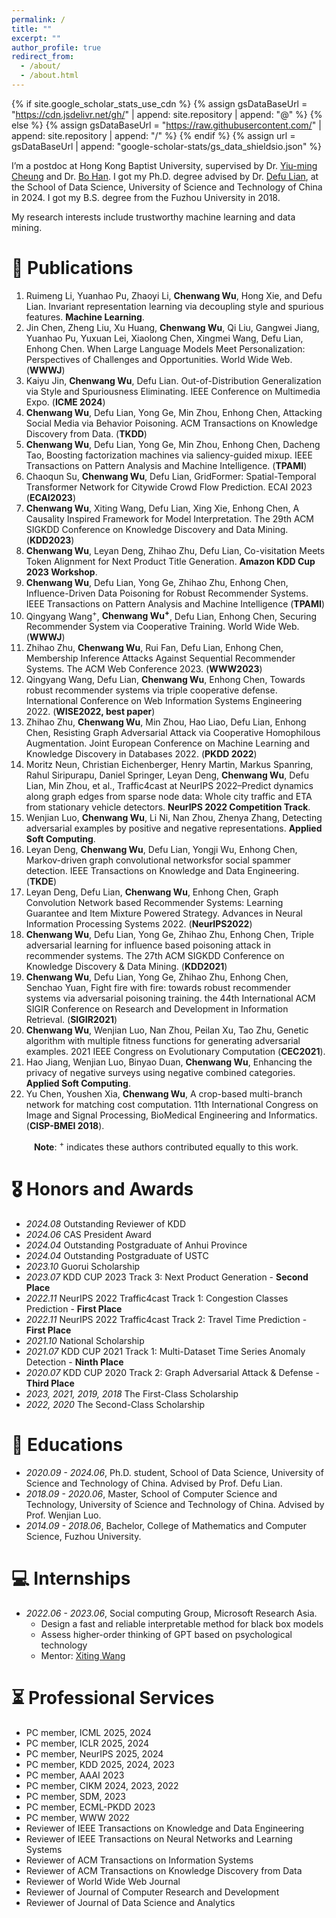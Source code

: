 ```yaml
---
permalink: /
title: ""
excerpt: ""
author_profile: true
redirect_from: 
  - /about/
  - /about.html
---
```


{% if site.google_scholar_stats_use_cdn %}
{% assign gsDataBaseUrl = "https://cdn.jsdelivr.net/gh/" | append: site.repository | append: "@" %}
{% else %}
{% assign gsDataBaseUrl = "https://raw.githubusercontent.com/" | append: site.repository | append: "/" %}
{% endif %}
{% assign url = gsDataBaseUrl | append: "google-scholar-stats/gs_data_shieldsio.json" %}

<span class='anchor' id='about-me'></span>

I’m a postdoc at Hong Kong Baptist University, supervised by Dr. [Yiu-ming Cheung](https://www.comp.hkbu.edu.hk/~ymc/) and Dr. [Bo Han](https://bhanml.github.io/index.html). I got my Ph.D. degree advised by Dr. [Defu Lian](https://faculty.ustc.edu.cn/liandefu), at the School of Data Science, University of Science and Technology of China in 2024. I got my B.S. degree from the Fuzhou University in 2018. 

My research interests include trustworthy machine learning and data mining.

<!-- # 🔥 News
- *2022.02*: &nbsp;🎉🎉 Lorem ipsum dolor sit amet, consectetur adipiscing elit. Vivamus ornare aliquet ipsum, ac tempus justo dapibus sit amet. 
- *2022.02*: &nbsp;🎉🎉 Lorem ipsum dolor sit amet, consectetur adipiscing elit. Vivamus ornare aliquet ipsum, ac tempus justo dapibus sit amet.  -->

# 📝 Publications 
1. Ruimeng Li, Yuanhao Pu, Zhaoyi Li, **Chenwang Wu**, Hong Xie, and Defu Lian. Invariant representation learning via decoupling style and spurious features. **Machine Learning**.
1. Jin Chen, Zheng Liu, Xu Huang, **Chenwang Wu**, Qi Liu, Gangwei Jiang, Yuanhao Pu, Yuxuan Lei, Xiaolong Chen, Xingmei Wang, Defu Lian, Enhong Chen. When Large Language Models Meet Personalization: Perspectives of Challenges and Opportunities. World Wide Web. (**WWWJ**)
2. Kaiyu Jin, **Chenwang Wu**, Defu Lian. Out-of-Distribution Generalization via Style and Spuriousness Eliminating. IEEE Conference on Multimedia Expo. (**ICME 2024**)
1. **Chenwang Wu**, Defu Lian, Yong Ge, Min Zhou, Enhong Chen, Attacking Social Media via Behavior Poisoning. ACM Transactions on Knowledge Discovery from Data. (**TKDD**)
1. **Chenwang Wu**, Defu Lian, Yong Ge, Min Zhou, Enhong Chen, Dacheng Tao, Boosting factorization machines via saliency-guided mixup. IEEE Transactions on Pattern Analysis and Machine Intelligence. (**TPAMI**)
11. Chaoqun Su, **Chenwang Wu**, Defu Lian, GridFormer: Spatial-Temporal Transformer Network for Citywide Crowd Flow Prediction. ECAI 2023 (**ECAI2023**)
6. **Chenwang Wu**, Xiting Wang, Defu Lian, Xing Xie, Enhong Chen, A Causality Inspired Framework for Model Interpretation. The 29th ACM SIGKDD Conference on Knowledge Discovery and Data Mining. (**KDD2023**)
2. **Chenwang Wu**, Leyan Deng, Zhihao Zhu, Defu Lian, Co-visitation Meets Token Alignment for Next Product Title Generation. **Amazon KDD Cup 2023 Workshop**.
8. **Chenwang Wu**, Defu Lian, Yong Ge, Zhihao Zhu, Enhong Chen, Influence-Driven Data Poisoning for Robust Recommender Systems. IEEE Transactions on Pattern Analysis and Machine Intelligence (**TPAMI**)
9. Qingyang Wang<sup>+</sup>, **Chenwang Wu<sup>+</sup>**, Defu Lian, Enhong Chen, Securing Recommender System via Cooperative Training. World Wide Web. (**WWWJ**)
10. Zhihao Zhu, **Chenwang Wu**, Rui Fan, Defu Lian, Enhong Chen, Membership Inference Attacks Against Sequential Recommender Systems. The ACM Web Conference 2023. (**WWW2023**)
12. Qingyang Wang, Defu Lian, **Chenwang Wu**, Enhong Chen, Towards robust recommender systems via triple cooperative defense. International Conference on Web Information Systems Engineering 2022. (**WISE2022, best paper**)
14. Zhihao Zhu, **Chenwang Wu**, Min Zhou, Hao Liao, Defu Lian, Enhong Chen, Resisting Graph Adversarial Attack via Cooperative Homophilous Augmentation. Joint European Conference on Machine Learning and Knowledge Discovery in Databases 2022. (**PKDD 2022**)
15. Moritz Neun, Christian Eichenberger, Henry Martin, Markus Spanring, Rahul Siripurapu, Daniel Springer, Leyan Deng, **Chenwang Wu**, Defu Lian, Min Zhou, et al., Traffic4cast at NeurIPS 2022–Predict dynamics along graph edges from sparse node data: Whole city traffic and ETA from stationary vehicle detectors. **NeurIPS 2022 Competition Track**.
16. Wenjian Luo, **Chenwang Wu**, Li Ni, Nan Zhou, Zhenya Zhang, Detecting adversarial examples by positive and negative representations. **Applied Soft Computing**.
17. Leyan Deng, **Chenwang Wu**, Defu Lian, Yongji Wu, Enhong Chen, Markov-driven graph convolutional networksfor social spammer detection. IEEE Transactions on Knowledge and Data Engineering. (**TKDE**)
18. Leyan Deng, Defu Lian, **Chenwang Wu**, Enhong Chen, Graph Convolution Network based Recommender Systems: Learning Guarantee and Item Mixture Powered Strategy. Advances in Neural Information Processing Systems 2022. (**NeurIPS2022**)
19. **Chenwang Wu**, Defu Lian, Yong Ge, Zhihao Zhu, Enhong Chen, Triple adversarial learning for influence based poisoning attack in recommender systems. The 27th ACM SIGKDD Conference on Knowledge Discovery & Data Mining. (**KDD2021**)
20. **Chenwang Wu**, Defu Lian, Yong Ge, Zhihao Zhu, Enhong Chen, Senchao Yuan, Fight fire with fire: towards robust recommender systems via adversarial poisoning training. the 44th International ACM SIGIR Conference on Research and Development in Information Retrieval. (**SIGIR2021**)
21. **Chenwang Wu**, Wenjian Luo, Nan Zhou, Peilan Xu, Tao Zhu, Genetic algorithm with multiple fitness functions for generating adversarial examples. 2021 IEEE Congress on Evolutionary Computation (**CEC2021**).
22. Hao Jiang, Wenjian Luo, Binyao Duan, **Chenwang Wu**, Enhancing the privacy of negative surveys using negative combined categories. **Applied Soft Computing**.
24. Yu Chen, Youshen Xia, **Chenwang Wu**, A crop-based multi-branch network for matching cost computation. 11th International Congress on Image and Signal Processing, BioMedical Engineering and Informatics. (**CISP-BMEI 2018**).

&emsp; &emsp; **Note**: <sup>+</sup> indicates these authors contributed equally to this work.

# 🎖 Honors and Awards
- *2024.08* Outstanding Reviewer of KDD
- *2024.06* CAS President Award
- *2024.04* Outstanding Postgraduate of Anhui Province
- *2024.04* Outstanding Postgraduate of USTC
- *2023.10* Guorui Scholarship
- *2023.07* KDD CUP 2023 Track 3: Next Product Generation - **Second Place**
- *2022.11* NeurIPS 2022 Traffic4cast Track 1: Congestion Classes Prediction - **First Place**
- *2022.11* NeurIPS 2022 Traffic4cast Track 2: Travel Time Prediction - **First Place**
- *2021.10* National Scholarship
- *2021.07* KDD CUP 2021 Track 1: Multi-Dataset Time Series Anomaly Detection - **Ninth Place**
- *2020.07* KDD CUP 2020 Track 2: Graph Adversarial Attack & Defense - **Third Place**
- *2023, 2021, 2019, 2018* The First-Class Scholarship
- *2022, 2020* The Second-Class Scholarship

# 📖 Educations

- *2020.09 - 2024.06*, Ph.D. student, School of Data Science, University of Science and Technology of China. Advised by Prof. Defu Lian.
- *2018.09 - 2020.06*, Master, School of Computer Science and Technology, University of Science and Technology of China. Advised by Prof. Wenjian Luo.
- *2014.09 - 2018.06*, Bachelor, College of Mathematics and Computer Science, Fuzhou University.

# 💻 Internships

- *2022.06 - 2023.06*, Social computing Group, Microsoft Research Asia. 
  - Design a fast and reliable interpretable method for black box models
  - Assess higher-order thinking of GPT based on psychological technology
  - Mentor: [Xiting Wang](https://scholar.google.com.hk/citations?user=urC8meQAAAAJ)

# ⏳ Professional Services
- PC member, ICML 2025, 2024
- PC member, ICLR 2025, 2024
- PC member, NeurIPS 2025, 2024
- PC member, KDD 2025, 2024, 2023
- PC member, AAAI 2023
- PC member, CIKM 2024, 2023, 2022
- PC member, SDM, 2023
- PC member, ECML-PKDD 2023
- PC member, WWW 2022
- Reviewer of IEEE Transactions on Knowledge and Data Engineering
- Reviewer of IEEE Transactions on Neural Networks and Learning Systems
- Reviewer of ACM Transactions on Information Systems
- Reviewer of ACM Transactions on Knowledge Discovery from Data
- Reviewer of World Wide Web Journal
- Reviewer of Journal of Computer Research and Development
- Reviewer of Journal of Data Science and Analytics
